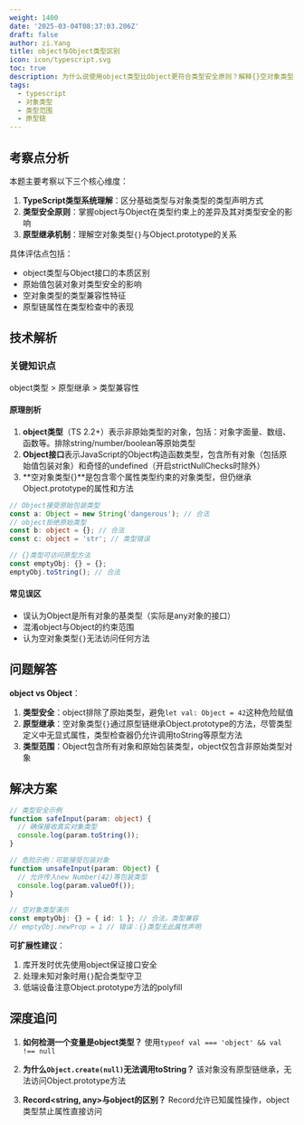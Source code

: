 ```yaml
---
weight: 1400
date: '2025-03-04T08:37:03.206Z'
draft: false
author: zi.Yang
title: object与Object类型区别
icon: icon/typescript.svg
toc: true
description: 为什么说使用object类型比Object更符合类型安全原则？解释{}空对象类型与Object.prototype属性继承的关系。
tags:
  - typescript
  - 对象类型
  - 类型范围
  - 原型链
---
```


## 考察点分析

本题主要考察以下三个核心维度：
1. **TypeScript类型系统理解**：区分基础类型与对象类型的类型声明方式
2. **类型安全原则**：掌握object与Object在类型约束上的差异及其对类型安全的影响
3. **原型继承机制**：理解空对象类型`{}`与Object.prototype的关系

具体评估点包括：
- object类型与Object接口的本质区别
- 原始值包装对象对类型安全的影响
- 空对象类型的类型兼容性特征
- 原型链属性在类型检查中的表现

## 技术解析

### 关键知识点
object类型 > 原型继承 > 类型兼容性

#### 原理剖析
1. **object类型**（TS 2.2+）表示非原始类型的对象，包括：对象字面量、数组、函数等。排除string/number/boolean等原始类型
2. **Object接口**表示JavaScript的Object构造函数类型，包含所有对象（包括原始值包装对象）和奇怪的undefined（开启strictNullChecks时除外）
3. **空对象类型{}**是包含零个属性类型约束的对象类型，但仍继承Object.prototype的属性和方法

```typescript
// Object接受原始包装类型
const a: Object = new String('dangerous'); // 合法
// object拒绝原始类型
const b: object = {}; // 合法
const c: object = 'str'; // 类型错误

// {}类型可访问原型方法
const emptyObj: {} = {};
emptyObj.toString(); // 合法
```

#### 常见误区
- 误认为Object是所有对象的基类型（实际是any对象的接口）
- 混淆object与Object的约束范围
- 认为空对象类型`{}`无法访问任何方法

## 问题解答

**object vs Object**：
1. **类型安全**：object排除了原始类型，避免`let val: Object = 42`这种危险赋值
2. **原型继承**：空对象类型`{}`通过原型链继承Object.prototype的方法，尽管类型定义中无显式属性，类型检查器仍允许调用toString等原型方法
3. **类型范围**：Object包含所有对象和原始包装类型，object仅包含非原始类型对象

## 解决方案

```typescript
// 类型安全示例
function safeInput(param: object) {
  // 确保接收真实对象类型 
  console.log(param.toString());
}

// 危险示例：可能接受包装对象
function unsafeInput(param: Object) {
  // 允许传入new Number(42)等包装类型
  console.log(param.valueOf());
}

// 空对象类型演示
const emptyObj: {} = { id: 1 }; // 合法，类型兼容
// emptyObj.newProp = 1 // 错误：{}类型无此属性声明
```

**可扩展性建议**：
1. 库开发时优先使用object保证接口安全
2. 处理未知对象时用`{}`配合类型守卫
3. 低端设备注意Object.prototype方法的polyfill

## 深度追问

1. **如何检测一个变量是object类型？**
  使用`typeof val === 'object' && val !== null`

2. **为什么`Object.create(null)`无法调用toString？**
   该对象没有原型链继承，无法访问Object.prototype方法

3. **Record<string, any>与object的区别？**
   Record允许已知属性操作，object类型禁止属性直接访问